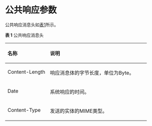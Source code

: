 # 公共响应参数<a name="css_03_0074"></a>

公共响应消息头如[表1](#table558284916567)所示。

**表 1**  公共响应消息头

<a name="table558284916567"></a>
<table><thead align="left"><tr id="row75834490564"><th class="cellrowborder" valign="top" width="30%" id="mcps1.2.3.1.1"><p id="p17583134916568"><a name="p17583134916568"></a><a name="p17583134916568"></a>名称</p>
</th>
<th class="cellrowborder" valign="top" width="70%" id="mcps1.2.3.1.2"><p id="p35832049145613"><a name="p35832049145613"></a><a name="p35832049145613"></a>说明</p>
</th>
</tr>
</thead>
<tbody><tr id="row458344975611"><td class="cellrowborder" valign="top" width="30%" headers="mcps1.2.3.1.1 "><p id="p1458354995620"><a name="p1458354995620"></a><a name="p1458354995620"></a>Content-Length</p>
</td>
<td class="cellrowborder" valign="top" width="70%" headers="mcps1.2.3.1.2 "><p id="p18583184919562"><a name="p18583184919562"></a><a name="p18583184919562"></a>响应消息体的字节长度，单位为Byte。</p>
</td>
</tr>
<tr id="row858364912566"><td class="cellrowborder" valign="top" width="30%" headers="mcps1.2.3.1.1 "><p id="p95830499565"><a name="p95830499565"></a><a name="p95830499565"></a>Date</p>
</td>
<td class="cellrowborder" valign="top" width="70%" headers="mcps1.2.3.1.2 "><p id="p058374919569"><a name="p058374919569"></a><a name="p058374919569"></a>系统响应的时间。</p>
</td>
</tr>
<tr id="row10583749165616"><td class="cellrowborder" valign="top" width="30%" headers="mcps1.2.3.1.1 "><p id="p19583749115612"><a name="p19583749115612"></a><a name="p19583749115612"></a>Content-Type</p>
</td>
<td class="cellrowborder" valign="top" width="70%" headers="mcps1.2.3.1.2 "><p id="p1258324925617"><a name="p1258324925617"></a><a name="p1258324925617"></a>发送的实体的MIME类型。</p>
</td>
</tr>
</tbody>
</table>

